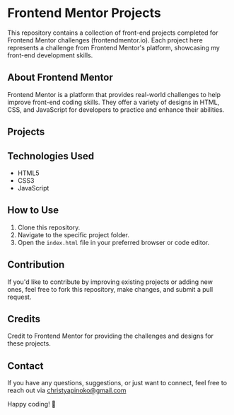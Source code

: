 # Frontend Mentor Projects

This repository contains a collection of front-end projects completed for Frontend Mentor challenges (frontendmentor.io). Each project here represents a challenge from Frontend Mentor's platform, showcasing my front-end development skills.

## About Frontend Mentor

Frontend Mentor is a platform that provides real-world challenges to help improve front-end coding skills. They offer a variety of designs in HTML, CSS, and JavaScript for developers to practice and enhance their abilities.

## Projects


## Technologies Used

- HTML5
- CSS3
- JavaScript

## How to Use

1. Clone this repository.
2. Navigate to the specific project folder.
3. Open the `index.html` file in your preferred browser or code editor.

## Contribution

If you'd like to contribute by improving existing projects or adding new ones, feel free to fork this repository, make changes, and submit a pull request.

## Credits

Credit to Frontend Mentor for providing the challenges and designs for these projects.

## Contact

If you have any questions, suggestions, or just want to connect, feel free to reach out via christyapinoko@gmail.com


Happy coding! 🚀
